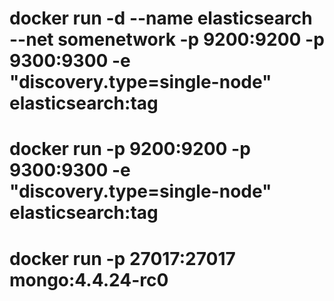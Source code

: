 # docker run -d --name elasticsearch --net somenetwork -p 9200:9200 -p 9300:9300 -e "discovery.type=single-node" elasticsearch:tag
# docker run -p 9200:9200 -p 9300:9300 -e "discovery.type=single-node" elasticsearch:tag

# docker run -p 27017:27017 mongo:4.4.24-rc0

